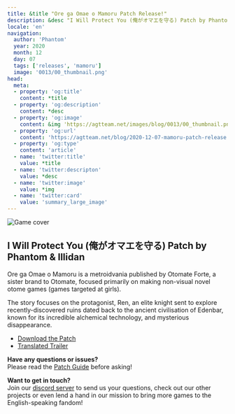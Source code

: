 ```yaml
---
title: &title "Ore ga Omae o Mamoru Patch Release!"
description: &desc "I Will Protect You (俺がオマエを守る) Patch by Phantom & Illidan"
locale: 'en'
navigation:
  author: 'Phantom'
  year: 2020
  month: 12
  day: 07
  tags: ['releases', 'mamoru']
  image: '0013/00_thumbnail.png'
head:
  meta:
  - property: 'og:title'
    content: *title
  - property: 'og:description'
    content: *desc
  - property: 'og:image'
    content: &img 'https://agtteam.net/images/blog/0013/00_thumbnail.png'
  - property: 'og:url'
    content: 'https://agtteam.net/blog/2020-12-07-mamoru-patch-release'
  - property: 'og:type'
    content: 'article'
  - name: 'twitter:title'
    value: *title
  - name: 'twitter:descripton'
    value: *desc
  - name: 'twitter:image'
    value: *img
  - name: 'twitter:card'
    value: 'summary_large_image'
---
```


![Game cover](/images/blog/0013/636853568836632576_0.jpg)

## I Will Protect You (俺がオマエを守る) Patch by Phantom & Illidan 

Ore ga Omae o Mamoru is a metroidvania published by Otomate Forte, a sister brand to Otomate, focused primarily on making non-visual novel otome games (games targeted at girls).

The story focuses on the protagonist, Ren, an elite knight sent to explore recently-discovered ruins dated back to the ancient civilisation of Edenbar, known for its incredible alchemical technology, and mysterious disappearance.

*   [Download the Patch](/mamoru)
*   [Translated Trailer](https://www.youtube.com/watch?v=cCfP-qiW1rs) 

**Have any questions or issues?**  
Please read the [Patch Guide](/mamoru/guide/nds) before asking!

**Want to get in touch?**  
Join our [discord server](https://discord.gg/UUF7Zbm) to send us your questions, check out our other projects or even lend a hand in our mission to bring more games to the English-speaking fandom!
